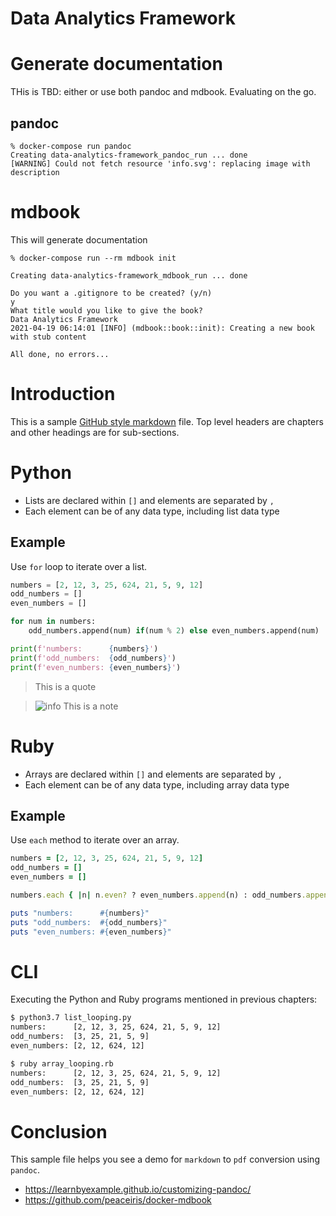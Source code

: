 # Data Analytics Framework

# Generate documentation
THis is TBD: either or use both pandoc and mdbook. Evaluating on the go.

## pandoc
```
% docker-compose run pandoc
Creating data-analytics-framework_pandoc_run ... done
[WARNING] Could not fetch resource 'info.svg': replacing image with description
```

# mdbook
This will generate documentation

```
% docker-compose run --rm mdbook init      

Creating data-analytics-framework_mdbook_run ... done

Do you want a .gitignore to be created? (y/n)
y
What title would you like to give the book? 
Data Analytics Framework
2021-04-19 06:14:01 [INFO] (mdbook::book::init): Creating a new book with stub content

All done, no errors...
```


# Introduction

This is a sample [GitHub style markdown](https://github.github.com/gfm/) file.
Top level headers are chapters and other headings are for sub-sections.

# Python

* Lists are declared within `[]` and elements are separated by `,`
* Each element can be of any data type, including list data type

## Example

Use `for` loop to iterate over a list.

```python
numbers = [2, 12, 3, 25, 624, 21, 5, 9, 12]
odd_numbers = []
even_numbers = []

for num in numbers:
    odd_numbers.append(num) if(num % 2) else even_numbers.append(num)

print(f'numbers:      {numbers}')
print(f'odd_numbers:  {odd_numbers}')
print(f'even_numbers: {even_numbers}')
```

>This is a quote

>![info](info.svg) This is a note

# Ruby

* Arrays are declared within `[]` and elements are separated by `,`
* Each element can be of any data type, including array data type

## Example

Use `each` method to iterate over an array.

```ruby
numbers = [2, 12, 3, 25, 624, 21, 5, 9, 12]
odd_numbers = []
even_numbers = []

numbers.each { |n| n.even? ? even_numbers.append(n) : odd_numbers.append(n) }

puts "numbers:      #{numbers}"
puts "odd_numbers:  #{odd_numbers}"
puts "even_numbers: #{even_numbers}"
```

# CLI

Executing the Python and Ruby programs mentioned in previous chapters:

```bash
$ python3.7 list_looping.py
numbers:      [2, 12, 3, 25, 624, 21, 5, 9, 12]
odd_numbers:  [3, 25, 21, 5, 9]
even_numbers: [2, 12, 624, 12]

$ ruby array_looping.rb
numbers:      [2, 12, 3, 25, 624, 21, 5, 9, 12]
odd_numbers:  [3, 25, 21, 5, 9]
even_numbers: [2, 12, 624, 12]
```

# Conclusion

This sample file helps you see a demo for `markdown` to `pdf` conversion using `pandoc`.

 * https://learnbyexample.github.io/customizing-pandoc/
 * https://github.com/peaceiris/docker-mdbook

